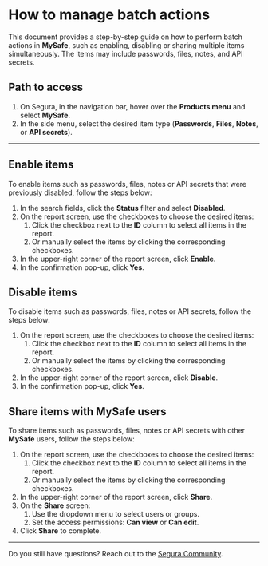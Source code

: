 # How to manage batch actions



This document provides a step-by-step guide on how to perform batch actions in **MySafe**, such as enabling, disabling or sharing multiple items simultaneously. The items may include passwords, files, notes, and API secrets.

## Path to access

1. On Segura, in the navigation bar, hover over the **Products menu** and select **MySafe**.  
2. In the side menu, select the desired item type (**Passwords**, **Files**, **Notes**, or **API secrets**).  
---

## Enable items
To enable items such as passwords, files, notes or API secrets that were previously disabled, follow the steps below:
1. In the search fields, click the **Status** filter and select **Disabled**.
2. On the report screen, use the checkboxes to choose the desired items:  
   1. Click the checkbox next to the **ID** column to select all items in the report.  
   2. Or manually select the items by clicking the corresponding checkboxes.
2. In the upper-right corner of the report screen, click **Enable**.  
3. In the confirmation pop-up, click **Yes**.

## Disable items
To disable items such as passwords, files, notes or API secrets, follow the steps below:
1. On the report screen, use the checkboxes to choose the desired items:  
   1. Click the checkbox next to the **ID** column to select all items in the report.  
   2. Or manually select the items by clicking the corresponding checkboxes.
2. In the upper-right corner of the report screen, click **Disable**.  
3. In the confirmation pop-up, click **Yes**.

## Share items with MySafe users
To share items such as passwords, files, notes or API secrets with other **MySafe** users, follow the steps below:
1. On the report screen, use the checkboxes to choose the desired items:  
   1. Click the checkbox next to the **ID** column to select all items in the report.  
   2. Or manually select the items by clicking the corresponding checkboxes.
2. In the upper-right corner of the report screen, click **Share**.  
3. On the **Share** screen:  
   1. Use the dropdown menu to select users or groups.  
   2. Set the access permissions: **Can view** or **Can edit**.  
4. Click **Share** to complete.

 
---

Do you still have questions? Reach out to the [Segura Community](https://community.Segura.io/).
